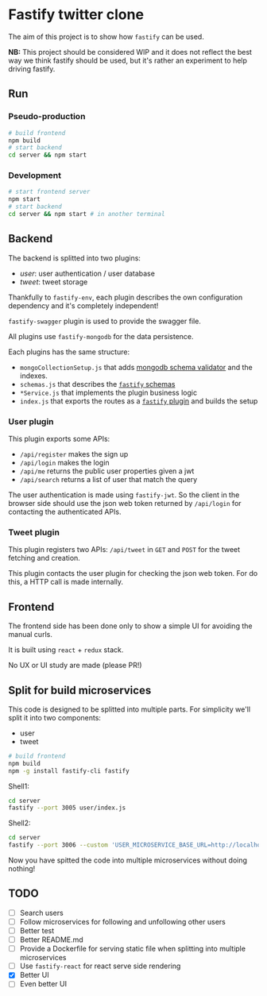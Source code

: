 # Fastify twitter clone

The aim of this project is to show how `fastify` can be used.

**NB:** This project should be considered WIP and it does not reflect the best way we think fastify should be used, but it's rather an experiment to help driving fastify.

## Run

### Pseudo-production
```bash
# build frontend
npm build
# start backend
cd server && npm start
```

### Development
```bash
# start frontend server
npm start
# start backend
cd server && npm start # in another terminal
```

## Backend

The backend is splitted into two plugins:
- *user*: user authentication / user database
- *tweet*: tweet storage

Thankfully to `fastify-env`, each plugin describes the own configuration dependency and it's completely independent!

`fastify-swagger` plugin is used to provide the swagger file.

All plugins use `fastify-mongodb` for the data persistence.

Each plugins has the same structure:
- `mongoCollectionSetup.js` that adds [mongodb schema validator](https://docs.mongodb.com/manual/core/document-validation/) and the indexes.
- `schemas.js` that describes the [`fastify` schemas](https://github.com/fastify/fastify/blob/master/docs/Validation-And-Serialize.md)
- `*Service.js` that implements the plugin business logic
- `index.js` that exports the routes as a [`fastify` plugin](https://github.com/fastify/fastify/blob/master/docs/Plugins.md) and builds the setup

### User plugin

This plugin exports some APIs:
- `/api/register` makes the sign up
- `/api/login` makes the login
- `/api/me` returns the public user properties given a jwt
- `/api/search` returns a list of user that match the query

The user authentication is made using `fastify-jwt`. So the client in the browser side should use the json web token returned by `/api/login` for contacting the authenticated APIs.

### Tweet plugin

This plugin registers two APIs: `/api/tweet` in `GET` and `POST` for the tweet fetching and creation.

This plugin contacts the user plugin for checking the json web token. For do this, a HTTP call is made internally.

## Frontend

The frontend side has been done only to show a simple UI for avoiding the manual curls.

It is built using `react` + `redux` stack.

No UX or UI study are made (please PR!)


## Split for build microservices

This code is designed to be splitted into multiple parts.
For simplicity we'll split it into two components:
- user
- tweet

```bash
# build frontend
npm build
npm -g install fastify-cli fastify
```

Shell1:
```bash
cd server
fastify --port 3005 user/index.js
```

Shell2:
```bash
cd server
fastify --port 3006 --custom 'USER_MICROSERVICE_BASE_URL=http://localhost:3005' tweet/index.js
```

Now you have spitted the code into multiple microservices without doing nothing!

## TODO

- [ ] Search users
- [ ] Follow microservices for following and unfollowing other users
- [ ] Better test
- [ ] Better README.md
- [ ] Provide a Dockerfile for serving static file when splitting into multiple microservices
- [ ] Use `fastify-react` for react serve side rendering
- [x] Better UI
- [ ] Even better UI
